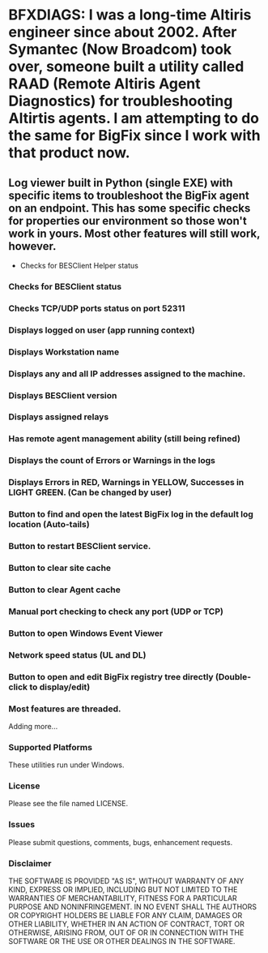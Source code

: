 # BFXDIAGS:  I was a long-time Altiris engineer since about 2002. After Symantec (Now Broadcom) took over, someone built a utility called RAAD (Remote Altiris Agent Diagnostics) for troubleshooting Altirtis agents. I am attempting to do the same for BigFix since I work with that product now.

## Log viewer built in Python (single EXE) with specific items to troubleshoot the BigFix agent on an endpoint. This has some specific checks for properties our environment so those won't work in yours. Most other features will still work, however.

* Checks for BESClient Helper status

### Checks for BESClient status

### Checks TCP/UDP ports status on port 52311

### Displays logged on user (app running context)

### Displays Workstation name

### Displays any and all IP addresses assigned to the machine.

### Displays BESClient version

### Displays assigned relays

### Has remote agent management ability (still being refined)

### Displays the count of Errors or Warnings in the logs

### Displays Errors in RED, Warnings in  YELLOW, Successes in LIGHT GREEN. (Can be changed by user)

### Button to find and open the latest BigFix log in the default log location (Auto-tails)

### Button to restart BESClient service.

### Button to clear site cache

### Button to clear Agent cache

### Manual port checking to check any port (UDP or TCP)

### Button to open Windows Event Viewer

### Network speed status (UL and DL)

### Button to open and edit BigFix registry tree directly (Double-click to display/edit)

### Most features are threaded.

Adding  more...

### Supported Platforms
These utilities run under Windows.

### License
Please see the file named LICENSE.

### Issues
Please submit questions, comments, bugs, enhancement requests.

### Disclaimer
THE SOFTWARE IS PROVIDED "AS IS", WITHOUT WARRANTY OF ANY KIND, EXPRESS OR IMPLIED, INCLUDING BUT NOT LIMITED TO THE WARRANTIES OF MERCHANTABILITY, FITNESS FOR A PARTICULAR PURPOSE AND NONINFRINGEMENT. IN NO EVENT SHALL THE AUTHORS OR COPYRIGHT HOLDERS BE LIABLE FOR ANY CLAIM, DAMAGES OR OTHER LIABILITY, WHETHER IN AN ACTION OF CONTRACT, TORT OR OTHERWISE, ARISING FROM, OUT OF OR IN CONNECTION WITH THE SOFTWARE OR THE USE OR OTHER DEALINGS IN THE SOFTWARE.
